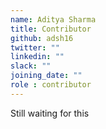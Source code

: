 ```yaml
---
name: Aditya Sharma
title: Contributor
github: adsh16
twitter: ""
linkedin: ""
slack: ""
joining_date: ""
role : contributor
---
```


Still waiting for this
